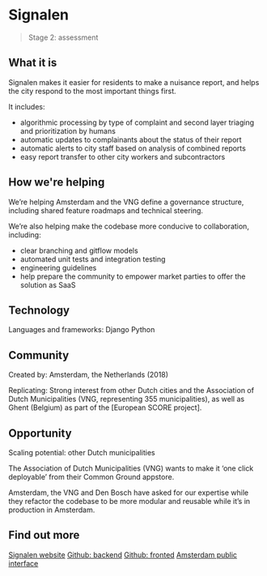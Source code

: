 # Signalen

> Stage 2: assessment

## What it is

Signalen makes it easier for residents to make a nuisance report, and helps the city respond to the most important things first.

It includes:

* algorithmic processing by type of complaint and second layer triaging and prioritization by humans
* automatic updates to complainants about the status of their report
* automatic alerts to city staff based on analysis of combined reports
* easy report transfer to other city workers and subcontractors

## How we're helping

We’re helping Amsterdam and the VNG define a governance structure, including shared feature roadmaps and technical steering.

We’re also helping make the codebase more conducive to collaboration, including:

* clear branching and gitflow models
* automated unit tests and integration testing
* engineering guidelines
* help prepare the community to empower market parties to offer the solution as SaaS

## Technology

Languages and frameworks: Django Python

## Community

Created by: Amsterdam, the Netherlands (2018)

Replicating: Strong interest from other Dutch cities and the Association of Dutch Municipalities (VNG, representing 355 municipalities), as well as Ghent (Belgium) as part of the [European SCORE project].

## Opportunity

Scaling potential: other Dutch municipalities

The Association of Dutch Municipalities (VNG) wants to make it ‘one click deployable’ from their Common Ground appstore.

Amsterdam, the VNG and Den Bosch have asked for our expertise while they refactor the codebase to be more modular and reusable while it’s in production in Amsterdam.

## Find out more

[Signalen website](https://signalen.org/)
[Github: backend](https://github.com/Amsterdam/signals)
[Github: fronted](https://github.com/Amsterdam/signals-frontend)
[Amsterdam public interface](https://meldingen.amsterdam.nl/)
